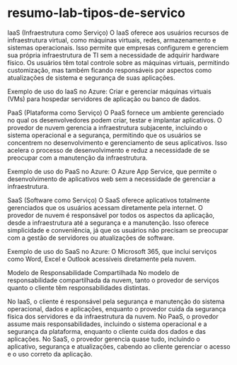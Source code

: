 # resumo-lab-tipos-de-servico

IaaS (Infraestrutura como Serviço)
O IaaS oferece aos usuários recursos de infraestrutura virtual, como máquinas virtuais, redes, armazenamento e sistemas operacionais. Isso permite que empresas configurem e gerenciem sua própria infraestrutura de TI sem a necessidade de adquirir hardware físico. Os usuários têm total controle sobre as máquinas virtuais, permitindo customização, mas também ficando responsáveis por aspectos como atualizações de sistema e segurança de suas aplicações.

Exemplo de uso do IaaS no Azure: Criar e gerenciar máquinas virtuais (VMs) para hospedar servidores de aplicação ou banco de dados.

PaaS (Plataforma como Serviço)
O PaaS fornece um ambiente gerenciado no qual os desenvolvedores podem criar, testar e implantar aplicativos. O provedor de nuvem gerencia a infraestrutura subjacente, incluindo o sistema operacional e a segurança, permitindo que os usuários se concentrem no desenvolvimento e gerenciamento de seus aplicativos. Isso acelera o processo de desenvolvimento e reduz a necessidade de se preocupar com a manutenção da infraestrutura.

Exemplo de uso do PaaS no Azure: O Azure App Service, que permite o desenvolvimento de aplicativos web sem a necessidade de gerenciar a infraestrutura.

SaaS (Software como Serviço)
O SaaS oferece aplicativos totalmente gerenciados que os usuários acessam diretamente pela internet. O provedor de nuvem é responsável por todos os aspectos da aplicação, desde a infraestrutura até a segurança e a manutenção. Isso oferece simplicidade e conveniência, já que os usuários não precisam se preocupar com a gestão de servidores ou atualizações de software.

Exemplo de uso do SaaS no Azure: O Microsoft 365, que inclui serviços como Word, Excel e Outlook acessíveis diretamente pela nuvem.

Modelo de Responsabilidade Compartilhada
No modelo de responsabilidade compartilhada da nuvem, tanto o provedor de serviços quanto o cliente têm responsabilidades distintas.

No IaaS, o cliente é responsável pela segurança e manutenção do sistema operacional, dados e aplicações, enquanto o provedor cuida da segurança física dos servidores e da infraestrutura da nuvem.
No PaaS, o provedor assume mais responsabilidades, incluindo o sistema operacional e a segurança da plataforma, enquanto o cliente cuida dos dados e das aplicações.
No SaaS, o provedor gerencia quase tudo, incluindo o aplicativo, segurança e atualizações, cabendo ao cliente gerenciar o acesso e o uso correto da aplicação.
